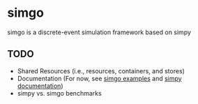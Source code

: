 # simgo
simgo is a discrete-event simulation framework based on simpy

## TODO
 * Shared Resources (i.e., resources, containers, and stores)
 * Documentation (For now, see [simgo examples](https://github.com/bgmerrell/simgo/tree/master/examples) and [simpy documentation](https://simpy.readthedocs.io/en/latest/))
 * simpy vs. simgo benchmarks

